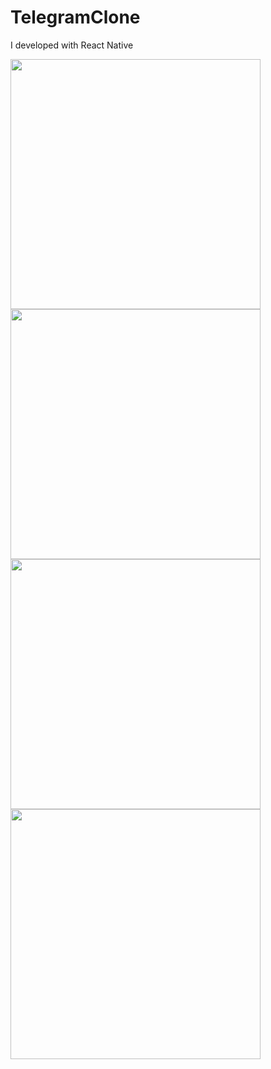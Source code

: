 # TelegramClone
I developed with React Native

<img src="https://firebasestorage.googleapis.com/v0/b/savas-delisi.appspot.com/o/Screenshot_1662154330.png?alt=media&token=cf28b067-3931-42a4-8728-0f4b275bed67" width="400"> <img src="https://firebasestorage.googleapis.com/v0/b/savas-delisi.appspot.com/o/Screenshot_1662154334.png?alt=media&token=ff4d99db-6793-4519-bc16-ec5a56fd0a6f" width="400"> <img src="https://firebasestorage.googleapis.com/v0/b/savas-delisi.appspot.com/o/Screenshot_1662154364.png?alt=media&token=0ac615ca-03a3-44b7-ac5f-4a085537d78b" width="400"> <img src="https://firebasestorage.googleapis.com/v0/b/savas-delisi.appspot.com/o/Screenshot_1662154372.png?alt=media&token=72df4d0f-a68f-4331-8194-23d63d082bbb" width="400">
